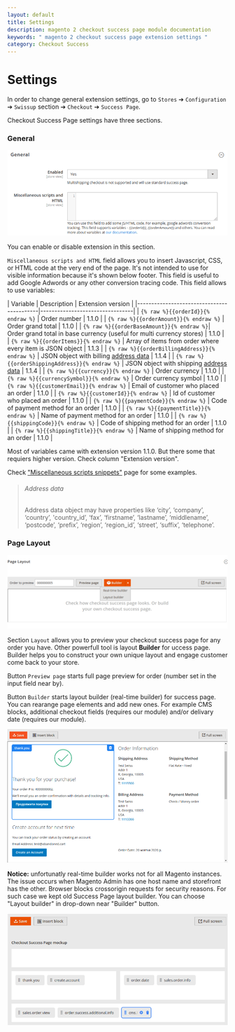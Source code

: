 ```yaml
---
layout: default
title: Settings
description: magento 2 checkout success page module documentation
keywords: " magento 2 checkout success page extension settings "
category: Checkout Success
---
```


# Settings

In order to change general extension settings, go to `Stores` ➔ `Configuration`
➔ `Swissup` section ➔ `Checkout` ➔ `Success Page`.

Checkout Success Page settings have three sections.

### General

![Checkout Success system config general](/images/m2/checkout-success/settings-general.png)

You can enable or disable extension in this section.

`Miscellaneous scripts and HTML` field allows you to insert Javascript, CSS, or HTML
code at the very end of the page. It's not intended to use for visible information
because it's shown below footer. This field is useful to add Google Adwords or
any other conversion tracing code. This field allows to use variables:

| Variable                                  | Description                     | Extension version |
|-------------------------------------------|---------------------------------|
| `{% raw %}{{orderId}}{% endraw %}`        | Order number                    | 1.1.0 |
| `{% raw %}{{orderAmount}}{% endraw %}`    | Order grand total               | 1.1.0 |
| `{% raw %}{{orderBaseAmount}}{% endraw %}`| Order grand total in base currency (useful for multi currency stores) | 1.1.0 |
| `{% raw %}{{orderItems}}{% endraw %}`     | Array of items from order where every item is JSON object | 1.1.3 |
| `{% raw %}{{orderBillingAddress}}{% endraw %}` | JSON object with billing [address data](#address-data)  | 1.1.4 |
| `{% raw %}{{orderShippingAddress}}{% endraw %}` | JSON object with shipping [address data](#address-data) | 1.1.4 |
| `{% raw %}{{currency}}{% endraw %}`       | Order currency                  | 1.1.0 |
| `{% raw %}{{currencySymbol}}{% endraw %}` | Order currency symbol           | 1.1.0 |
| `{% raw %}{{customerEmail}}{% endraw %}`  | Email of customer who placed an order | 1.1.0 |
| `{% raw %}{{customerId}}{% endraw %}`     | Id of customer who placed an order | 1.1.0 |
| `{% raw %}{{paymentCode}}{% endraw %}`    | Code of payment method for an order | 1.1.0 |
| `{% raw %}{{paymentTitle}}{% endraw %}`   | Name of payment method for an order | 1.1.0 |
| `{% raw %}{{shippingCode}}{% endraw %}`   | Code of shipping method for an order | 1.1.0 |
| `{% raw %}{{shippingTitle}}{% endraw %}`  | Name of shipping method for an order | 1.1.0 |

Most of variables came with extension version 1.1.0. But there some that requiers higher version. Check column "Extension version".

Check ["Miscellaneous scripts snippets"](../miscellaneous-scripts-snippets/) page for some examples.

> ###### Address data
> Address data object may have properties like ‘city’, ‘company’, ‘country’, 'country_id’, ‘fax’, ‘firstname’, ‘lastname’, ‘middlename’, ‘postcode’, ‘prefix’, ‘region’, ‘region_id’, ‘street’, ‘suffix’, ‘telephone’.

### Page Layout

![Checkout Success system config layout](/images/m2/checkout-success/settings-layout-2.0-v2.png)

Section `Layout` allows you to preview your checkout success page for any order you have. Other powerfull tool is layout **Builder** for uccess page. Builder helps you to construct your own unique layout and engage customer come back to your store.

Button `Preview page` starts full page preview for order (number set in the input field near by).

Button `Builder` starts layout builder (real-time builder) for success page. You can rearange page elements and add new ones. For example CMS blocks,  additional checkout fields (requires our module) and/or delivary date (requires our module).

![Layout builder](/images/m2/checkout-success/settings-layout-2.0--builder.png)

**Notice:** unfortunatly real-time builder works not for all Magento instances. The issue occurs when Magento Admin has one host name and storefront has the other. Browser blocks crossorigin requests for security reasons. For such case we kept old Success Page layout builder. You can choose "Layout builder" in drop-down near "Builder" button.

![Layout builder (old)](/images/m2/checkout-success/settings-layout-2.0--builder-old.png)

